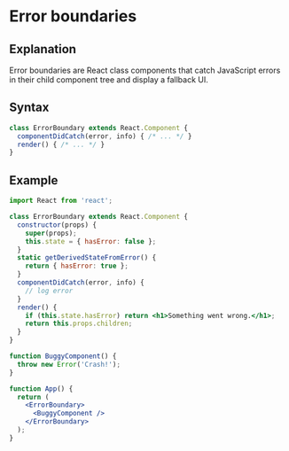 # Error boundaries

## Explanation
Error boundaries are React class components that catch JavaScript errors in their child component tree and display a fallback UI.

## Syntax
```jsx
class ErrorBoundary extends React.Component {
  componentDidCatch(error, info) { /* ... */ }
  render() { /* ... */ }
}
```

## Example
```jsx
import React from 'react';

class ErrorBoundary extends React.Component {
  constructor(props) {
    super(props);
    this.state = { hasError: false };
  }
  static getDerivedStateFromError() {
    return { hasError: true };
  }
  componentDidCatch(error, info) {
    // log error
  }
  render() {
    if (this.state.hasError) return <h1>Something went wrong.</h1>;
    return this.props.children;
  }
}

function BuggyComponent() {
  throw new Error('Crash!');
}

function App() {
  return (
    <ErrorBoundary>
      <BuggyComponent />
    </ErrorBoundary>
  );
} 